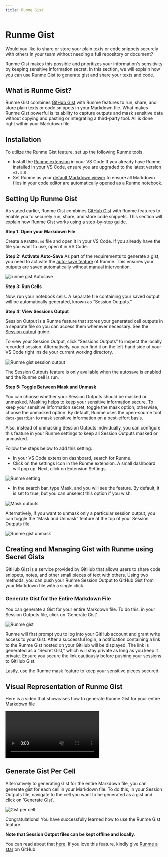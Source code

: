 ```yaml
---
title: Runme Gist
---
```


# **Runme Gist**

Would you like to share or store your plain texts or code snippets securely with others in your team without needing a full repository or document?

Runme Gist makes this possible and prioritizes your information's sensitivity by keeping sensitive information secret. In this section, we will explain how you can use Runme Gist to generate gist and share your texts and code.

## **What is Runme Gist?**

Runme Gist combines [GitHub Gist](https://gist.github.com/) with Runme features to run, share, and store plain texts or code snippets in your Markdown file. What makes Runme Gist powerful is its ability to capture outputs and mask sensitive data without copying and pasting or integrating a third-party tool. All is done right within your Markdown file.

## **Installation**

To utilize the Runme Gist feature, set up the following Runme tools.

- Install the [Runme extension](../installation/vscode) in your VS Code If you already have Runme installed in your VS Code, ensure you are upgraded to the latest version `v3.4.0`.
- Set Runme as your [default Markdown viewer](../installation/vscode) to ensure all Markdown files in your code editor are automatically opened as a Runme notebook.

## **Setting Up Runme Gist**

As stated earlier, Runme Gist combines [GitHub Gist](https://gist.github.com/) with Runme features to enable you to securely run, share, and store code snippets. This section will explain how Runme Gist works using a step-by-step guide.

**Step 1: Open your Markdown File**

Create a `README.md` file and open it in your VS Code. If you already have the file you want to use, open it in VS Code.

**Step 2: Activate Auto-Save**
As part of the requirements to generate a gist, you need to activate the [auto-save feature](/usage/auto-save) of Runme. This ensures your outputs are saved automatically without manual intervention.

![runme gist Autosave ](/img/configuration-page/runme-gist-autosave.png)

**Step 3: Run Cells**

Now, run your notebook cells. A separate file containing your saved output will be automatically generated, known as “Session Outputs.”

**Step 4: View Sessions Output**

Session Output is a Runme feature that stores your generated cell outputs in a separate file so you can access them whenever necessary. See the [Session output](/usage/auto-save#session-outputs) guide.

To view your Session Output, click “Sessions Outputs” to inspect the locally recorded session. Alternatively, you can find it on the left-hand side of your VS Code right inside your current working directory.

![Runme gist session output](/img/configuration-page/runme-gist-sessionoutput.png)

The Session Outputs feature is only available when the autosave is enabled and the Runme cell is run.

**Step 5: Toggle Between Mask and Unmask**

You can choose whether your Session Outputs should be masked or unmasked. Masking helps to keep your sensitive information secure. To keep your sensitive information secret, toggle the mask option; otherwise, choose the unmasked option. By default, Runme uses the open-source tool `data-guardian` to mask sensitive information on a best-effort basis.

Also, instead of unmasking Session Outputs individually, you can configure this feature in your Runme settings to keep all Session Outputs masked or unmasked.

Follow the steps below to add this setting:

- In your VS Code extension dashboard, search for Runme.
- Click on the settings Icon in the Runme extension. A small dashboard will pop up. Next, click on Extension Settings.

![Runme setting](/img/configuration-page/runme-extension.png)

- In the search bar, type Mask, and you will see the feature. By default, it is set to true, but you can unselect this option if you wish.

![Mask outputs](/img/configuration-page/runme-mask-outputs.png)

Alternatively, if you want to unmask only a particular session output, you can toggle the “Mask and Unmask” feature at the top of your Session Outputs file.

![Runme gist unmask](/img/configuration-page/runme-gist-unmask.png)

## **Creating and Managing Gist with Runme using Secret Gists**

GitHub Gist is a service provided by GitHub that allows users to share code snippets, notes, and other small pieces of text with others. Using two methods, you can push your Runme Session Output to GitHub Gist from your Markdown file with a single click.

### Generate Gist for the Entire Markdown File

You can generate a Gist for your entire Markdown file. To do this, in your Session Outputs file, click on ‘Generate Gist’.

![Runme gist](/img/configuration-page/runme-gist.png)

Runme will first prompt you to log into your GitHub account and grant write access to your Gist. After a successful login, a notification containing a link to the Runme Gist hosted on your GitHub will be displayed. The link is generated as a “Secret Gist,” which will stay private as long as you keep it private. Ensure you secure the link cautiously before pushing your sessions to GitHub Gist.

Lastly, use the Runme mask feature to keep your sensitive pieces secured.

## **Visual Representation of Runme Gist**

Here is a video that showcases how to generate Runme Gist for your entire Markdown file

<video autoPlay loop muted playsInline controls>
  <source src="/videos/Runme-gist.mp4" type="video/mp4" />
  <source src="/videos/Runme-gist.webm" type="video/webm" />
</video>

## **Generate Gist Per Cell**

Alternatively to generating Gist for the entire Markdown file, you can generate gist for each cell in your Markdown file. To do this, in your Session Outputs file, navigate to the cell you want to be generated as a gist and click on ‘Generate Gist’.

![Gist per cell](/img/configuration-page/BashScript-Docker.png)

Congratulations! You have successfully learned how to use the Runme Gist feature.

**Note that Session Output files can be kept offline and locally**.

You can read about that [here](https://runme.dev/blog/runme-v3-pipeline-logs-and-artifacts). If you love this feature, kindly give [Runme a star](https://github.com/stateful/runme/stargazers) on GitHub.
